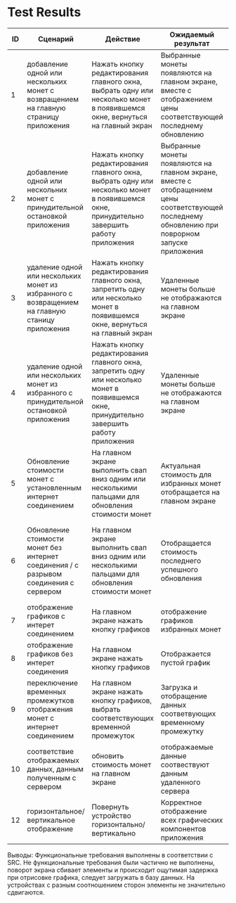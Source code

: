 # Test Results
| ID  | Сценарий | Действие | Ожидаемый результат | Фактический результат | Оценка |
| ------------- | ------------- | ------------- | ------------- | ------------- | ------------- |
| 1 | добавление одной или нескольких монет с возвращением на главную страницу приложения | Нажать кнопку редактирования главного окна, выбрать одну или несколько монет в появившемся окне, вернуться на главный экран | Выбранные монеты появляются на главном экране, вместе с отображением цены соответствующей последнему обновлению | Выбранные монеты на главном экране появились | Выполнено
| 2 | добавление одной или нескольних монет с принудительной остановкой приложения |Нажать кнопку редактирования главного окна, выбрать одну или несколько монет в появившемся окне, принудительно завершить работу приложения | Выбранные монеты появляются на главном экране, вместе с отобращением цены соответствующей последнему обновлению при поврорном запуске приложения | Выбранные монеты при повторном запуске приложения появились | Выполнено
| 3 | удаление одной или нескольких монет из избранного с возвращением на главную станицу приложения | Нажать кнопку редактирования главного окна, запретить одну или несколько монет в появившемся окне, вернуться на главный экран | Удаленные монеты больше не отображаются на главном экране| Монеты удалились | выполнено
| 4 | удаление одной или нескольких монет из избранного с принудительной остановкой приложения |  Нажать кнопку редактирования главного окна, запретить одну или несколько монет в появившемся окне, принудительно завершить работу приложения | Удаленные монеты больше не отображаются на главном экране | Монеты удалились | выполнено
| 5 |Обновление стоимости монет с установленным интернет соединением  | На главном экране выполнить свап вниз одним или несколькими пальцами для обновления стоимости монет | Актуальная стоимость для избранных монет отобращается на главном экране | стоимость монет обновилась | выполнено
| 6 | Обновление стоимости монет без интернет соединения / с разрывом соединения с сервером | На главном экране выполнить свап вниз одним или несколькими пальцами для обновления стоимости монет | Отобращается стоимость последнего успешного обновления  | отображается стоимость последнего обновления, появление toast с увидомлением о потеряном соединении с интернетом | выполнено
| 7 | отображение графиков с интерет соединением | На главном экране нажать кнопку графиков | отображение графиков избранных монет | с некоторой задержкой графики отобразились | выполнено
| 8 | отображение графиков без интерет соединения | На главном экране нажать кнопку графиков | Отображается пустой график | отображение пустого графика без уведомления об ошибке | выполнено
| 9 | переключение временных промежутков отображения монет с интернет соединением | На главном экране нажать кнопку графиков, выбрать соответствующих временной промежуток | Загрузка и отобращение данных соответвующих временному промежутку | при переключении графики перезаписываются, с некоторой задержкой | выполнено
| 10 | соответствие отображаемых данных, данным полученным с сервером | обновить стоимость монет на главном экране | отображаемые данные соотвествуют данным удаленного сервера | данные совподаюст, с данными при том же запросе в браузере | выполнено | 11 | переключение временных промежутков без интернет соединения | На главном экране нажать кнопку графиков, выбрать соответствующих временной промежуток | Отображается пустой график | появляется пустой график без уведомления об ошибке подключения | выполнено
| 12 | горизонтальное/вертикальное отображение| Повернуть устройство горизонтально/вертикально  | Корректное отображение всех графических компонентов приложения  | некоторые компоненты отображаются не корректно | не выполнено

Выводы: Функциональные требования выполнены в соответствии с SRC. Не функциональные требования были частично не выполнены, поворот экрана сбивает элементы и происходит ощутимая задержка при отрисовке графика, следует загружать в базу данных. На устройствах с разным соотношением сторон элементы не значительно сдвигаются.
